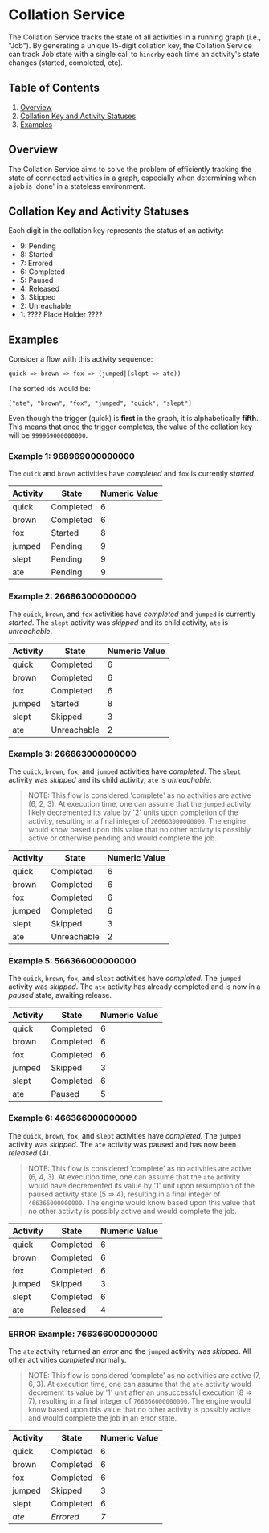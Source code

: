 # Collation Service

The Collation Service tracks the state of all activities in a running graph (i.e., "Job"). By generating a unique 15-digit collation key, the Collation Service can track Job state with a single call to `hincrby` each time an activity's state changes (started, completed, etc).

## Table of Contents

1. [Overview](#overview)
4. [Collation Key and Activity Statuses](#collation-key-and-activity-statuses)
5. [Examples](#examples)

## Overview

The Collation Service aims to solve the problem of efficiently tracking the state of connected activities in a graph, especially when determining when a job is 'done' in a stateless environment.

## Collation Key and Activity Statuses

Each digit in the collation key represents the status of an activity:

- 9: Pending
- 8: Started
- 7: Errored
- 6: Completed
- 5: Paused
- 4: Released
- 3: Skipped
- 2: Unreachable
- 1: ???? Place Holder ????

## Examples
 Consider a flow with this activity sequence:
 
 `quick => brown => fox => (jumped|(slept => ate))`
 
 The sorted ids would be:
 
 `["ate", "brown", "fox", "jumped", "quick", "slept"]`
 
 Even though the trigger (quick) is **first** in the graph, it is alphabetically  **fifth**. This means that once the trigger completes, the value of the collation key will be `999969000000000`.

### Example 1: 968969000000000

The `quick` and `brown` activities have *completed* and `fox` is currently *started*.

| Activity | State   | Numeric Value |
| -------- | ------- | ------------- |
| quick    | Completed | 6           |
| brown    | Completed | 6           |
| fox      | Started   | 8           |
| jumped   | Pending   | 9           |
| slept    | Pending   | 9           |
| ate      | Pending   | 9           |

### Example 2: 266863000000000
The `quick`, `brown`, and `fox` activities have *completed* and `jumped` is currently *started*. The `slept` activity was *skipped* and its child activity, `ate` is *unreachable*.

| Activity | State   | Numeric Value |
| -------- | ------- | ------------- |
| quick    | Completed | 6           |
| brown    | Completed | 6           |
| fox      | Completed | 6           |
| jumped   | Started   | 8           |
| slept    | Skipped   | 3           |
| ate      | Unreachable | 2         |

### Example 3: 266663000000000
The `quick`, `brown`, `fox`, and `jumped` activities have *completed*. The `slept` activity was *skipped* and its child activity, `ate` is *unreachable*.

>NOTE: This flow is considered 'complete' as no activities are active (6, 2, 3). At execution time, one can assume that the `jumped` activity likely decremented its value by '2' units upon completion of the activity, resulting in a final integer of `266663000000000`. The engine would know based upon this value that no other activity is possibly active or otherwise pending and would complete the job.

| Activity | State   | Numeric Value |
| -------- | ------- | ------------- |
| quick    | Completed     | 6           |
| brown    | Completed     | 6           |
| fox      | Completed     | 6           |
| jumped   | Completed       | 6           |
| slept    | Skipped       | 3           |
| ate      | Unreachable   | 2           |

### Example 5: 566366000000000
The `quick`, `brown`, `fox`, and `slept` activities have *completed*. The `jumped` activity was *skipped*. The `ate` activity has already completed and is now in a *paused* state, awaiting release.

| Activity | State     | Numeric Value |
| -------- | --------- | ------------- |
| quick    | Completed | 6           |
| brown    | Completed | 6           |
| fox      | Completed | 6           |
| jumped   | Skipped   | 3           |
| slept    | Completed | 6           |
| ate      | Paused    | 5           |

### Example 6: 466366000000000
The `quick`, `brown`, `fox`, and `slept` activities have *completed*. The `jumped` activity was *skipped*. The `ate` activity was paused and has now been *released* (4).

>NOTE: This flow is considered 'complete' as no activities are active (6, 4, 3). At execution time, one can assume that the `ate` activity would have decremented its value by '1' unit upon resumption of the paused activity state (5 => 4), resulting in a final integer of `466366000000000`. The engine would know based upon this value that no other activity is possibly active and would complete the job.

| Activity | State     | Numeric Value |
| -------- | --------- | ------------- |
| quick    | Completed | 6           |
| brown    | Completed | 6           |
| fox      | Completed | 6           |
| jumped   | Skipped   | 3           |
| slept    | Completed | 6           |
| ate      | Released  | 4           |

### ERROR Example: 766366000000000
The `ate` activity returned an *error* and the `jumped` activity was *skipped*. All other activities *completed* normally.

>NOTE: This flow is considered 'complete' as no activities are active (7, 6, 3). At execution time, one can assume that the `ate` activity would decrement its value by '1' unit after an unsuccessful execution (8 => 7), resulting in a final integer of `766366000000000`. The engine would know based upon this value that no other activity is possibly active and would complete the job in an error state.

| Activity | State     | Numeric Value |
| -------- | --------- | ------------- |
| quick    | Completed | 6           |
| brown    | Completed | 6           |
| fox      | Completed | 6           |
| jumped   | Skipped   | 3           |
| slept    | Completed | 6           |
| *ate*      | *Errored*   | *7*           |
